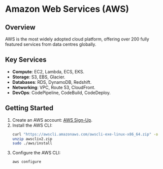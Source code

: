 # Amazon Web Services (AWS)

## Overview
AWS is the most widely adopted cloud platform, offering over 200 fully featured services from data centres globally.

## Key Services
- **Compute**: EC2, Lambda, ECS, EKS.
- **Storage**: S3, EBS, Glacier.
- **Databases**: RDS, DynamoDB, Redshift.
- **Networking**: VPC, Route 53, CloudFront.
- **DevOps**: CodePipeline, CodeBuild, CodeDeploy.

## Getting Started
1. Create an AWS account: [AWS Sign-Up](https://aws.amazon.com/).
2. Install the AWS CLI:
   ```bash
   curl "https://awscli.amazonaws.com/awscli-exe-linux-x86_64.zip" -o "awscliv2.zip"
   unzip awscliv2.zip
   sudo ./aws/install
   
3. Configure the AWS CLI:
    ```bash
    aws configure
